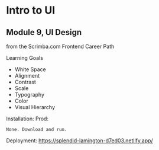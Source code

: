 # Intro to UI
## Module 9, UI Design
from the Scrimba.com Frontend Career Path


Learning Goals
* White Space
* Alignment
* Contrast
* Scale
* Typography
* Color
* Visual Hierarchy



Installation: Prod:
```
None. Download and run.
```
Deployment: https://splendid-lamington-d7ed03.netlify.app/
